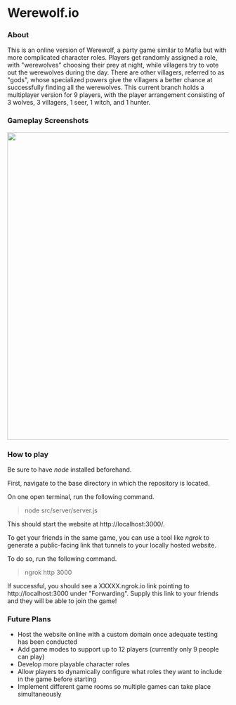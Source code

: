 # Werewolf.io

### About

This is an online version of Werewolf, a party game similar to Mafia but with more complicated character roles. Players get randomly assigned a role, with "werewolves" choosing their prey at night, while villagers try to vote out the werewolves during the day. There are other villagers, referred to as "gods", whose specialized powers give the villagers a better chance at successfully finding all the werewolves. This current branch holds a multiplayer version for 9 players, with the player arrangement consisting of 3 wolves, 3 villagers, 1 seer, 1 witch, and 1 hunter. 

### Gameplay Screenshots

<img src="https://i.imgur.com/lgL9U0s.png" width=700px/>

### How to play

Be sure to have *node* installed beforehand.

First, navigate to the base directory in which the repository is located. 

On one open terminal, run the following command.

> node src/server/server.js

This should start the website at http://localhost:3000/.

To get your friends in the same game, you can use a tool like *ngrok* to generate a public-facing link that tunnels to your locally hosted website.

To do so, run the following command.

> ngrok http 3000

If successful, you should see a XXXXX.ngrok.io link pointing to http://localhost:3000 under "Forwarding". Supply this link to your friends and they will be able to join the game!

### Future Plans

* Host the website online with a custom domain once adequate testing has been conducted
* Add game modes to support up to 12 players (currently only 9 people can play)
* Develop more playable character roles 
* Allow players to dynamically configure what roles they want to include in the game before starting
* Implement different game rooms so multiple games can take place simultaneously
